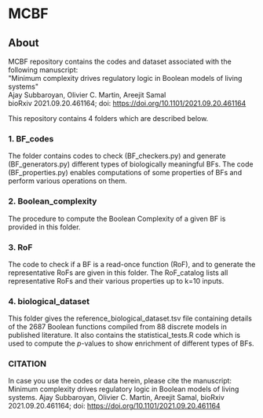 # MCBF

## About
MCBF repository contains the codes and dataset associated with the following manuscript:<br/>
"Minimum complexity drives regulatory logic in Boolean models of living systems"<br/>
Ajay Subbaroyan, Olivier C. Martin, Areejit Samal<br/> 
bioRxiv 2021.09.20.461164; doi: https://doi.org/10.1101/2021.09.20.461164<br/>

This repository contains 4 folders which are described below.

### 1. BF_codes 
The folder contains codes to check (BF_checkers.py) and generate (BF_generators.py) different types of biologically meaningful BFs. The code (BF_properties.py) enables computations of some properties of BFs and perform various operations on them. 

### 2. Boolean_complexity
The procedure to compute the Boolean Complexity of a given BF is provided in this folder. 

### 3. RoF
The code to check if a BF is a read-once function (RoF), and to generate the representative RoFs are given in this folder. The RoF_catalog lists all representative RoFs and their various properties up to k=10 inputs. 

### 4. biological_dataset
This folder gives the reference_biological_dataset.tsv file containing details of the 2687 Boolean functions compiled from 88 discrete models in published literature. It also contains the statistical_tests.R code which is used to compute the *p*-values to show enrichment of different types of BFs.


### CITATION
In case you use the codes or data herein, please cite the manuscript:<br/> 
Minimum complexity drives regulatory logic in Boolean models of living systems. Ajay Subbaroyan, Olivier C. Martin, Areejit Samal, bioRxiv 2021.09.20.461164; doi: https://doi.org/10.1101/2021.09.20.461164
